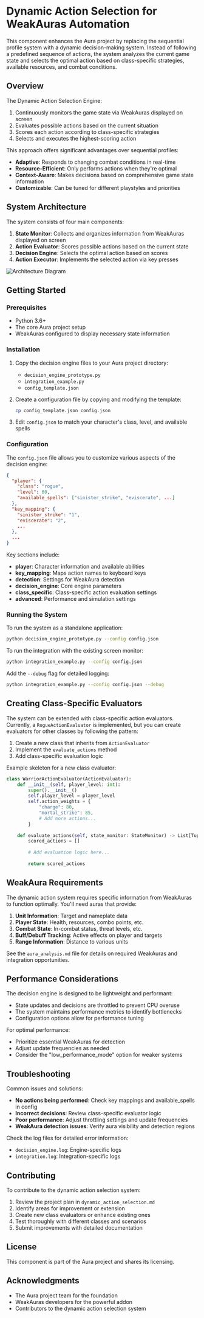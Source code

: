 # Dynamic Action Selection for WeakAuras Automation

This component enhances the Aura project by replacing the sequential profile system with a dynamic decision-making system. Instead of following a predefined sequence of actions, the system analyzes the current game state and selects the optimal action based on class-specific strategies, available resources, and combat conditions.

## Overview

The Dynamic Action Selection Engine:

1. Continuously monitors the game state via WeakAuras displayed on screen
2. Evaluates possible actions based on the current situation
3. Scores each action according to class-specific strategies
4. Selects and executes the highest-scoring action

This approach offers significant advantages over sequential profiles:

- **Adaptive**: Responds to changing combat conditions in real-time
- **Resource-Efficient**: Only performs actions when they're optimal
- **Context-Aware**: Makes decisions based on comprehensive game state information
- **Customizable**: Can be tuned for different playstyles and priorities

## System Architecture

The system consists of four main components:

1. **State Monitor**: Collects and organizes information from WeakAuras displayed on screen
2. **Action Evaluator**: Scores possible actions based on the current state
3. **Decision Engine**: Selects the optimal action based on scores
4. **Action Executor**: Implements the selected action via key presses

![Architecture Diagram](debug_images/weakauras_state_diagram.svg)

## Getting Started

### Prerequisites

- Python 3.6+
- The core Aura project setup
- WeakAuras configured to display necessary state information

### Installation

1. Copy the decision engine files to your Aura project directory:
   - `decision_engine_prototype.py`
   - `integration_example.py`
   - `config_template.json`

2. Create a configuration file by copying and modifying the template:
   ```bash
   cp config_template.json config.json
   ```

3. Edit `config.json` to match your character's class, level, and available spells

### Configuration

The `config.json` file allows you to customize various aspects of the decision engine:

```json
{
  "player": {
    "class": "rogue",
    "level": 60,
    "available_spells": ["sinister_strike", "eviscerate", ...]
  },
  "key_mapping": {
    "sinister_strike": "1",
    "eviscerate": "2",
    ...
  },
  ...
}
```

Key sections include:

- **player**: Character information and available abilities
- **key_mapping**: Maps action names to keyboard keys
- **detection**: Settings for WeakAura detection
- **decision_engine**: Core engine parameters
- **class_specific**: Class-specific action evaluation settings
- **advanced**: Performance and simulation settings

### Running the System

To run the system as a standalone application:

```bash
python decision_engine_prototype.py --config config.json
```

To run the integration with the existing screen monitor:

```bash
python integration_example.py --config config.json
```

Add the `--debug` flag for detailed logging:

```bash
python integration_example.py --config config.json --debug
```

## Creating Class-Specific Evaluators

The system can be extended with class-specific action evaluators. Currently, a `RogueActionEvaluator` is implemented, but you can create evaluators for other classes by following the pattern:

1. Create a new class that inherits from `ActionEvaluator`
2. Implement the `evaluate_actions` method
3. Add class-specific evaluation logic

Example skeleton for a new class evaluator:

```python
class WarriorActionEvaluator(ActionEvaluator):
    def __init__(self, player_level: int):
        super().__init__()
        self.player_level = player_level
        self.action_weights = {
            "charge": 80,
            "mortal_strike": 85,
            # Add more actions...
        }
    
    def evaluate_actions(self, state_monitor: StateMonitor) -> List[Tuple[str, float, Optional[str]]]:
        scored_actions = []
        
        # Add evaluation logic here...
        
        return scored_actions
```

## WeakAura Requirements

The dynamic action system requires specific information from WeakAuras to function optimally. You'll need auras that provide:

1. **Unit Information**: Target and nameplate data
2. **Player State**: Health, resources, combo points, etc.
3. **Combat State**: In-combat status, threat levels, etc.
4. **Buff/Debuff Tracking**: Active effects on player and targets
5. **Range Information**: Distance to various units

See the `aura_analysis.md` file for details on required WeakAuras and integration opportunities.

## Performance Considerations

The decision engine is designed to be lightweight and performant:

- State updates and decisions are throttled to prevent CPU overuse
- The system maintains performance metrics to identify bottlenecks
- Configuration options allow for performance tuning

For optimal performance:

- Prioritize essential WeakAuras for detection
- Adjust update frequencies as needed
- Consider the "low_performance_mode" option for weaker systems

## Troubleshooting

Common issues and solutions:

- **No actions being performed**: Check key mappings and available_spells in config
- **Incorrect decisions**: Review class-specific evaluator logic
- **Poor performance**: Adjust throttling settings and update frequencies
- **WeakAura detection issues**: Verify aura visibility and detection regions

Check the log files for detailed error information:
- `decision_engine.log`: Engine-specific logs
- `integration.log`: Integration-specific logs

## Contributing

To contribute to the dynamic action selection system:

1. Review the project plan in `dynamic_action_selection.md`
2. Identify areas for improvement or extension
3. Create new class evaluators or enhance existing ones
4. Test thoroughly with different classes and scenarios
5. Submit improvements with detailed documentation

## License

This component is part of the Aura project and shares its licensing.

## Acknowledgments

- The Aura project team for the foundation
- WeakAuras developers for the powerful addon
- Contributors to the dynamic action selection system 